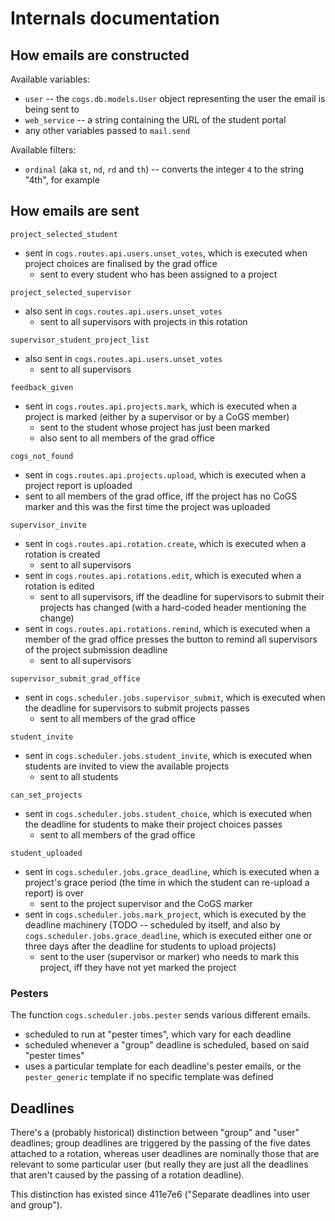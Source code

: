 # Internals documentation

## How emails are constructed

Available variables:
- `user` -- the `cogs.db.models.User` object representing the user the email is
  being sent to
- `web_service` -- a string containing the URL of the student portal
- any other variables passed to `mail.send`

Available filters:
- `ordinal` (aka `st`, `nd`, `rd` and `th`) -- converts the integer `4` to the
  string "4th", for example

## How emails are sent

`project_selected_student`

- sent in `cogs.routes.api.users.unset_votes`, which is executed when project
  choices are finalised by the grad office
  - sent to every student who has been assigned to a project

`project_selected_supervisor`

- also sent in `cogs.routes.api.users.unset_votes`
  - sent to all supervisors with projects in this rotation

`supervisor_student_project_list`

- also sent in `cogs.routes.api.users.unset_votes`
  - sent to all supervisors

`feedback_given`

- sent in `cogs.routes.api.projects.mark`, which is executed when a project is
  marked (either by a supervisor or by a CoGS member)
  - sent to the student whose project has just been marked
  - also sent to all members of the grad office

`cogs_not_found`

- sent in `cogs.routes.api.projects.upload`, which is executed when a project
  report is uploaded
- sent to all members of the grad office, iff the project has no CoGS marker and
  this was the first time the project was uploaded

`supervisor_invite`

- sent in `cogs.routes.api.rotation.create`, which is executed when a rotation
  is created
  - sent to all supervisors
- sent in `cogs.routes.api.rotations.edit`, which is executed when a rotation is
  edited
  - sent to all supervisors, iff the deadline for supervisors to submit their
    projects has changed (with a hard-coded header mentioning the change)
- sent in `cogs.routes.api.rotations.remind`, which is executed when a member of
  the grad office presses the button to remind all supervisors of the project
  submission deadline
  - sent to all supervisors

`supervisor_submit_grad_office`

- sent in `cogs.scheduler.jobs.supervisor_submit`, which is executed when the
  deadline for supervisors to submit projects passes
  - sent to all members of the grad office

`student_invite`

- sent in `cogs.scheduler.jobs.student_invite`, which is executed when students
  are invited to view the available projects
  - sent to all students

`can_set_projects`

- sent in `cogs.scheduler.jobs.student_choice`, which is executed when the
  deadline for students to make their project choices passes
  - sent to all members of the grad office

`student_uploaded`

- sent in `cogs.scheduler.jobs.grace_deadline`, which is executed when a
  project's grace period (the time in which the student can re-upload a report)
  is over
  - sent to the project supervisor and the CoGS marker
- sent in `cogs.scheduler.jobs.mark_project`, which is executed by the deadline
  machinery (TODO -- scheduled by itself, and also by
  `cogs.scheduler.jobs.grace_deadline`, which is executed either one or three
  days after the deadline for students to upload projects)
  - sent to the user (supervisor or marker) who needs to mark this project, iff
    they have not yet marked the project

### Pesters

The function `cogs.scheduler.jobs.pester` sends various different emails.

- scheduled to run at "pester times", which vary for each deadline
- scheduled whenever a "group" deadline is scheduled, based on said "pester
  times"
- uses a particular template for each deadline's pester emails, or the
  `pester_generic` template if no specific template was defined

## Deadlines

There's a (probably historical) distinction between "group" and "user"
deadlines; group deadlines are triggered by the passing of the five dates
attached to a rotation, whereas user deadlines are nominally those that are
relevant to some particular user (but really they are just all the deadlines
that aren't caused by the passing of a rotation deadline).

This distinction has existed since 411e7e6 ("Separate deadlines into user and
group").

<!-- vim: set tw=80: -->
